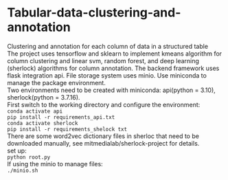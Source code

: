 # Tabular-data-clustering-and-annotation
Clustering and annotation for each column of data in a structured table  
The project uses tensorflow and sklearn to implement kmeans algorithm for column clustering and linear svm, random forest, and deep learning (sherlock) algorithms for column annotation. The backend framework uses flask integration api. File storage system uses minio.  Use miniconda to manage the package environment.  
Two environments need to be created with miniconda: api(python = 3.10), sherlock(python = 3.7.16).  
First switch to the working directory and configure the environment:  
`conda activate api`  
`pip install -r requirements_api.txt `  
`conda activate sherlock`  
`pip install -r requirements_shelock txt`  
There are some word2vec dictionary files in sherloc that need to be downloaded manually, see mitmedialab/sherlock-project for details.  
set up:  
`python root.py`  
If using the minio to manage files:  
`./minio.sh`
